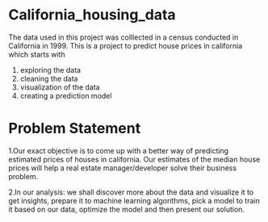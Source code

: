 # California_housing_data
The data used in this project was colllected in a census conducted in California in 1999. 
This is a project to predict house prices in california which starts with
 1. exploring the data
 2. cleaning the data
 3. visualization of the data 
 4. creating a prediction model
# Problem Statement
 1.Our exact objective is to come up with a better way of predicting estimated prices of houses in california. Our estimates of the median house prices will help a real estate manager/developer solve their business problem.

 2.In our analysis: we shall discover more about the data and visualize it to get insights, prepare it to machine learning algorithms, pick a model to train it based on our data, optimize the model and then present our solution.
